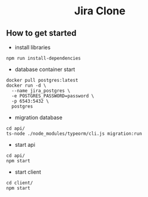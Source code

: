 <h1 align="center">Jira Clone</h1>

## How to get started

- install libraries

```shell
npm run install-dependencies
```

- database container start

```shell
docker pull postgres:latest
docker run -d \
  --name jira_postgres \
  -e POSTGRES_PASSWORD=password \
  -p 6543:5432 \
  postgres
```


- migration database

```shell
cd api/
ts-node ./node_modules/typeorm/cli.js migration:run
```

- start api

``` shell
cd api/
npm start
```

- start client

``` shell
cd client/
npm start
```